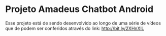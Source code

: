 # Projeto Amadeus Chatbot Android
Esse projeto está de sendo desenvolvido ao longo de uma série de vídeos que de podem ser conferidos através do link: http://bit.ly/2XHnXlL 
